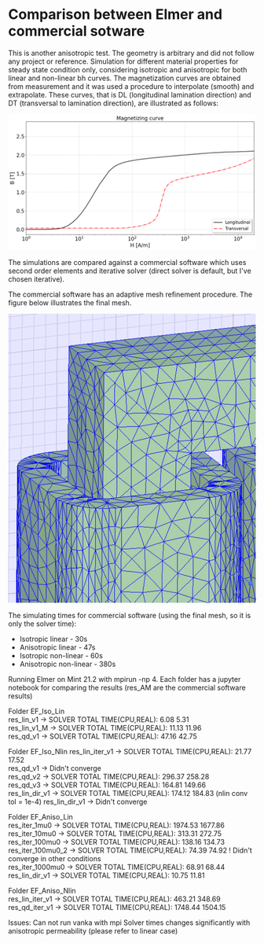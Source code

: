 # Comparison between Elmer and commercial sotware

This is another anisotropic test. The geometry is arbitrary and did not follow any project or reference.
Simulation for different material properties for steady state condition only, considering isotropic and anisotropic for both linear and non-linear bh curves.
The magnetization curves are obtained from measurement and it was used a procedure to interpolate (smooth) and extrapolate. 
These curves, that is DL (longitudinal lamination direction) and DT (transversal to lamination direction), are illustrated as follows:
  
![image](Figures/BH_curve.png)
  
The simulations are compared against a commercial software which uses second order elements and iterative solver (direct solver is default, but I've chosen iterative). 
  
The commercial software has an adaptive mesh refinement procedure. The figure below illustrates the final mesh.
  
![image](Figures/am_mesh.png)
  
The simulating times for commercial software (using the final mesh, so it is only the solver time):
- Isotropic linear - 30s
- Anisotropic linear - 47s
- Isotropic non-linear - 60s
- Anisotropic non-linear - 380s
  
Running Elmer on Mint 21.2 with mpirun -np 4. Each folder has a jupyter notebook for comparing the results (res_AM are the commercial software results)
  
Folder EF_Iso_Lin  
  res_lin_v1 -> SOLVER TOTAL TIME(CPU,REAL):         6.08        5.31  
  res_lin_v1_M -> SOLVER TOTAL TIME(CPU,REAL):        11.13       11.96  
  res_qd_v1 -> SOLVER TOTAL TIME(CPU,REAL):        47.16       42.75  
  
Folder EF_Iso_Nlin
  res_lin_iter_v1 -> SOLVER TOTAL TIME(CPU,REAL):        21.77       17.52  
  res_qd_v1 -> Didn't converge  
  res_qd_v2 -> SOLVER TOTAL TIME(CPU,REAL):       296.37      258.28  
  res_qd_v3 -> SOLVER TOTAL TIME(CPU,REAL):       164.81      149.66  
  res_lin_dir_v1 -> SOLVER TOTAL TIME(CPU,REAL):       174.12      184.83 (nlin conv tol = 1e-4) 
  res_lin_dir_v1 -> Didn't converge  
  
Folder EF_Aniso_Lin  
  res_iter_1mu0 -> SOLVER TOTAL TIME(CPU,REAL):      1974.53     1677.86  
  res_iter_10mu0 -> SOLVER TOTAL TIME(CPU,REAL):       313.31      272.75  
  res_iter_100mu0 -> SOLVER TOTAL TIME(CPU,REAL):       138.16      134.73  
  res_iter_100mu0_2 -> SOLVER TOTAL TIME(CPU,REAL):        74.39       74.92 ! Didn't converge in other conditions  
  res_iter_1000mu0 -> SOLVER TOTAL TIME(CPU,REAL):        68.91       68.44  
  res_lin_dir_v1 -> SOLVER TOTAL TIME(CPU,REAL):        10.75       11.81  
  
Folder EF_Aniso_Nlin  
  res_lin_iter_v1 -> SOLVER TOTAL TIME(CPU,REAL):       463.21      348.69  
  res_qd_iter_v1 -> SOLVER TOTAL TIME(CPU,REAL):      1748.44     1504.15  


  Issues:
  Can not run vanka with mpi
  Solver times changes significantly with anisotropic permeability (please refer to linear case)


